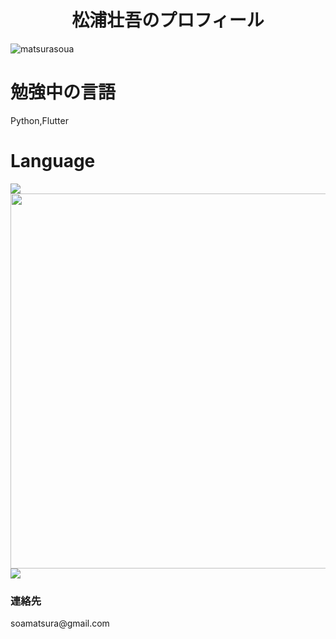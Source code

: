 <h1 align="center">松浦壮吾のプロフィール</h1>
<p align="left"> <img src="https://komarev.com/ghpvc/?username=matsurasoua&label=Profile%20views&color=0e75b6&style=flat" alt="matsurasoua" /> </p>

# 勉強中の言語 
Python,Flutter
# Language
<img src='https://github-readme-stats.vercel.app/api/top-langs/?username=matsurasoua&layout=compact'></img>
<img src='https://github-readme-stats.vercel.app/api?username=matsurasoua&show_icons=true&theme=default' width='600px'></img>
![](https://github-profile-summary-cards.vercel.app/api/cards/profile-details?username=matsurasoua&theme=github)

<h3>連絡先</h3>
soamatsura@gmail.com
